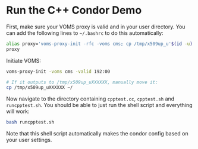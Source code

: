 # Run the C++ Condor Demo

First, make sure your VOMS proxy is valid and in your user directory. You can 
add the following lines to `~/.bashrc` to do this automatically:
```bash
alias proxy='voms-proxy-init -rfc -voms cms; cp /tmp/x509up_u'$(id -u)' ~/'
proxy
```

Initiate VOMS:
```bash
voms-proxy-init -voms cms -valid 192:00

# If it outputs to /tmp/x509up_uXXXXXX, manually move it:
cp /tmp/x509up_uXXXXXX ~/
```

Now navigate to the directory containing `cpptest.cc`, `cpptest.sh` and `runcpptest.sh`. You 
should be able to just run the shell script and everything will work:
```bash
bash runcpptest.sh
```

Note that this shell script automatically makes the condor config based on your user settings.
